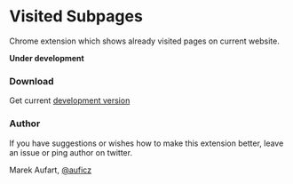 # Visited Subpages

Chrome extension which shows already visited pages on current website.

**Under development**

### Download

Get current [development version](https://github.com/aufi/visited_subpages/visited_subpages.crx)

### Author

If you have suggestions or wishes how to make this extension better, leave an issue or ping author on twitter.

Marek Aufart, [@auficz](https://twitter.com/auficz)
